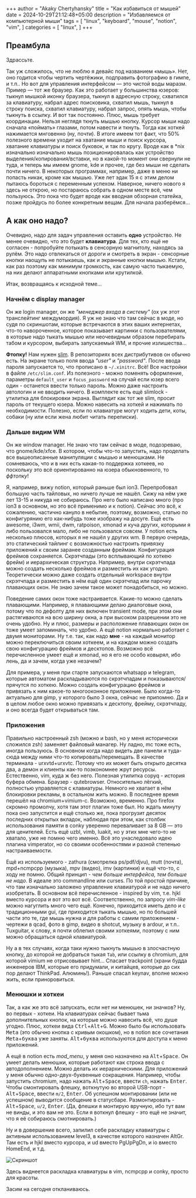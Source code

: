 +++
author = "Akaky Chertyhansky"
title = "Как избавиться от мышей"
date = 2024-10-29T21:12:48+05:00
description = "Избавляемся от компьютерной мыши"
tags = [
    "linux",
    "keyboard",
    "mouse",
    "notion",
    "vim",
]
categories = [
    "linux",
]
+++

## Преамбула

Здрассьте.

Так уж сложилось, что не люблю я девайс под названием «мышь».
Нет, оно годится чтобы чертить чертёжики, подправить фотографию в гимпе, и т.п..
Но вот для управления интерфейсом — это чистой воды маразм.
Пример — тот же браузер.  Как это работает у большинства юзеров: тыкнул мышкой иконку браузера, тыкнул в адресную строку, схватился за клавиатуру, набрал адрес поисковика, схватил мышь, тыкнул в строку поиска, схватил клавиатуру, набрал запрос, опять мышь, чтобы тыкнуть в ссылку.
И вот так постоянно. Плюс, мышь требует координации. Нельзя неглядя ткнуть мышью кнопку.
Курсор мыши надо сначала «поймать» глазами, потом навести и ткнуть. Тогда как хоткей нажимается мнговенно (ну, почти).
В итоге имеем тот факт, что 50% полезного времени уходит на хватание мыши и поиск курсора, хватание клавиатуры и поиск буковок, и так по кругу.
Вроде как в *nix изначально изначально мышь позиционировалась как устройство выделения/копирования/вставки, но в какой-то момент они свернули не туда, и теперь мы имеем gnome, kde и прочее, где без мыши не сделать почти ничего.
В некоторых программах, например, даже в меню ни попасть никак, кроме как мышью.
Уже лет эдак 15 я с этим делом пытаюсь бороться с переменным успехом.
Наверное, ничего нового я здесь не открою, но постараюсь собрать в одном месте всё, чем пользуюсь.
Это пока что будет вроде как вводная обзорная статейка, позже пройдусь по более конкретным вещам.
Для начала разберёмся...

## А как оно надо?

Очевидно, надо для задач управления оставить **одно** устройство.
Не менее очевидно, что это будет **клавиатура**.
Для тех, кто ещё не согласен - попробуйте потыкать в сенсорную магнитолу, находясь за рулём.
Это надо отвлекаться от дороги и смотреть в экран - сенсорные кнопки наощупь не потыкаешь, как и экранные кнопки мышью.
Кстати, как раз поэтому как минимум громкость, как самую часто тыкаемую, на них делают аппаратными кнопками или крутилкой.

Итак, возвращаясь к исходной теме...

### Начнём с display manager

Он же login manager, он же *"менеджер входа в систему"* (ох уж этот транслейтинг междумордия).
Я уж не знаю что там сейчас в моде, но судя по скриншотам, которые встречаются в этих ваших интернетах, что-то навороченное, которое показывает картинки с пользователями, в которые надо тыкать мышью или неочевидным образом перебирать табом и курсором, выбирать запускаемый WM, и прочие излишества...

**Фтопку!**
Нам нужен [slim](https://github.com/iwamatsu/slim). В репозиториях всех дистрибутивов он обычно есть.
На экране только поля ввода *"user"* и *"password"*.
После ввода пароля запускается то, что прописано в `~/.xinitrc`. Всё!
Все настройки в файле `/etc/slim.conf`.
Из полезного - можно поменять оформление, параметры `default_user` и `focus_password` на случай если юзер всего один - останется ввести только пароль.
Можно даже настроить автологин и не вводить ничего.
В комплекте есть ещё slimlock - утилитка для блокировки экрана.
Выглядит как тот же slim, просит пароль от текущего юзера.
Можно навесить на хоткей и нажимать по необходимости.
Полезно, если по клавиатуре могут ходить дети, коты, собаки (ну или если жена любит читать переписки).

### Дальше видим WM

Он же window manager.
Не знаю что там сейчас в моде, подозреваю, что gnome/kde/xfce.
В котором, чтобы что-то запустить, надо проделать все вышеописанные манипуляции с мышью и менюшками.
Не сомневаюсь, что и в них есть какая-то поддержка хоткеев, но поскольку это всё ориентированно на юзера обыкновенного, то *ффтопку*!

Я, например, вижу notion, который раньше был ion3.
Перепробовал большую часть тайловых, но ничего лучше не нашёл.
Сижу на нём уже лет 13-15 и никуда не собираюсь.
Про него было написано много (про ion3 в основном, но это всё применимо и к notion).
Сейчас это всё, к сожалению, частично кануло в небытие, поэтому, возможно, статью по конфигурянию его как-нибудь тоже изображу на досуге.
Ещё есть awesome, i3wm, wmii, dwm, ratpoison, xmonad и куча других, которыми я либо пользовался мало, либо не пользовался совсем.
У notion есть несколько плюсов, которых я не нашёл у других wm.
В первую очередь, это статический тайлинг с возможностью настроить привязку приложений к своим заранее созданным фреймам. Конфигурация фреймов сохраняется.
Скрэтчпады (это всплывающий по хоткею фрейм) и иерархическая структура. Например, внутри скрэтчпада можно создать несколько фреймов и разместить их как угодно.
Теоретически можно даже создать отдельный workspace внутри скрэтчпада и разместить в нём ещё один скрэтчпад или парочку плавающих окон.
Не знаю зачем такое может понадобиться, но можно.

Поведение самих окон тоже настраивается. Какие-то можно сделать плавающими.
Например, я плавающими делаю диалоговые окна, потому что по дефолту для них включен transient mode, при этом они растягиваются на всю ширину окна, а при высоком разрешении это не очень удобно.
Ну и плюс, размеры и расположение плавающих окон он тоже умеет запоминать, что удобно.
А ещё notion нормально работает с двумя мониторами.
Ну т.е. так, как надо **мне** - на каждый монитор можно переключиться своим хоткеем, и на каждом можно создать свою конфигурацию фреймов и десктопов.
Возможно всё перечисленное умеет ещё и xmonad, но я его не особо ковырял, ибо лень, да и зачем, когда уже незачем?

Для примера, у меня при старте запускаются whatsapp и telegram, которые автоматом раскладываются по скрэтчпадам и показываются/прячутся по хоткею.
Можно создать конфигурацию фреймов и привязать к ним какое-то многооконное приложение. Было когда-то актуально для gimp, у которого было 3 окна, сейчас не припомню.
Да и в целом любое окно можно привязать к десктопу, фрейму, скрэтчпаду, и оно всегда будет открываться там.

### Приложения

Правильно настроенный zsh (можно и bash, но у меня исторически сложился zsh) заменяет файловый манагер.
Ну ладно, mc тоже есть, иногда пользуюсь.
В основном когда надо видеть две панели и туда-сюда между ними что-то копировать/перемещать.
В качестве терминала - urxvtd+urxvtc.
Потому что их может быть открыто десятка два, а демон и клиенты как-то поэкономнее жрут ресурсы.
Естественно, vim, куда ж без него.
Полезная утилитка copyq - история буфера обмена.
Браузер - qutebrowser. Относительно лёгкий, полностью управляется с клавиатуры. Немного не хватает в нём блокировки рекламы, в остальном жить можно.
В последнее время перешёл на chromium+vimium-c. Возможно, временно.
Про firefox скромно промолчу, хотя там этот плагин тоже был. Но ждать минуту пока оно запустится и ещё столько же, пока прогрузит десяток последних открытых вкладок, наблюдая при этом, как столбик использования памяти в conky уверенно переваливает за 8 GB — это для ценителей.
Есть ещё uzbl, vimb, luakit, но у этих мне чего-то не хватало, уже не помню чего именно.
Всё это унаследовало идею плагина vimperator, но со своими особенностями и разной степенью настраиваемости.

Ещё из используемого - zathura (смотрелка ps/pdf/djvu), mutt (почта), mpd+ncmpcpp (музыка), mpv (видео), imv (картинки) и ещё что-то, с ходу не помню.
Общий принцип - *чем больше интерфейса, тем больше не надо*.
В идеале это commandline или curses.
По той простой причине, что там изначально заложено управление клавиатурой и не надо ничего изобретать.
В основном всё перечисленное - inspired by vim, т.е. hjkl вместо курсора и вот это вот всё.
Соответственно, по запросу *vim-like* можно нагуглить много чего ещё.
Конечно, приходится иметь дело и с традиционными gui, где приходится тыкать мышью, но по большей части это те, где мышь нужна и для работы с самим приложением - чертежи в qcad, фото в gimp, видео в shotcut, музыку в ardour, и т.п.. Tuxguitar, к слову, я почти облепил своими хоткеями, поэтому с ним можно обращаться одной клавиатурой.

Ну а в тех случаях, когда таки нужно тыкнуть мышью в злосчастную кнопку, до которой не добраться тыкая `Tab`, или ссылку в chromium, для которой vimium не отрисовывает hint... Спасает trackpoint (храни будда инженеров IBM, которые его придумали, и китайцев, которые до сих пор делают ThinkPad. Алюминь!). Раньше спасал keynav, вполне можно жить, если приноровиться.

### Менюшки и хоткеи

Так, а как же это всё запускать, если нет ни менюшек, ни значков?
Ну, во первых - хоткеи.
На клавиатурах сейчас бывает тьма дополнительных кнопок, на которые можно навесить всё, что душе угодно.
Плюс, хоткеи вида <kbd>Ctrl</kbd>+<kbd>Alt</kbd>+<kbd>G</kbd>.
Можно было бы использовать <kbd>Meta</kbd> (это обычно кнопка с кривым окошком), но в notion все сочетания <kbd>Meta</kbd>+<kbd>буква</kbd> уже заняты. <kbd>Alt</kbd>+<kbd>буква</kbd> используются для доступа к меню приложений.

А ещё в notion есть *mod_menu*, у меня оно назначено на <kbd>Alt</kbd>+<kbd>Space</kbd>.
Он умеет делать менюшки, которые работают как строка ввода с автодополнением. Можно делать их иерархическими.
Для приложений у меня обычно одно-двух-буквенные сокращения.
Например, чтобы запустить chromium, надо нажать <kbd>Alt</kbd>+<kbd>Space</kbd>, ввести `ch`, нажать <kbd>Enter</kbd>.
Чтобы смонтировать флешку, воткнутую во второй USB-порт - <kbd>Alt</kbd>+<kbd>Space</kbd>, ввести `m/2`, <kbd>Enter</kbd>.
Об успешном монтировании (или не успешном) выводится сообщение в статусбаре.
Размонтировать - <kbd>Alt</kbd>+<kbd>Space</kbd>, `u/2`, <kbd>Enter</kbd>.
(Да, флешки я монтирую вручную, ибо тут вам не винды, и это вам не это. Если я воткнул флешку - это ещё не значит, что я её собираюсь смотнировать.)

Ну и в довершение всего, запилил себе раскладку клавиатуры с активным использованием level3, в качестве которого назначен <key>AltGr</key>. Там есть и <key>h</key><key>j</key><key>k</key><key>l</key> вместо курсора, и <key>u</key><key>d</key> вместо <key>PgUp</key><key>PgDn</key>, и <key>i</key><key>o</key> вместо <key>Home</key><key>End</key>, и т.д. 

![Скриншот](/images/2024.10.29-23:17:04.png)

Здесь виднеется раскладка клавиатуры в vim, ncmpcpp и conky, просто для красоты.

Засим на сегодня откланиваюсь.
